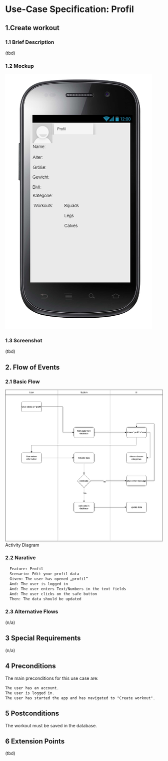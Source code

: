 # Use-Case Specification: Profil
## 1.Create workout
### 1.1 Brief Description
(tbd)
### 1.2 Mockup
![](https://github.com/ThSilv3r/SweatForSuccess/blob/Jonas/Pictures/Profil.PNG)
### 1.3 Screenshot
(tbd)
## 2. Flow of Events
### 2.1 Basic Flow
![](https://github.com/ThSilv3r/SweatForSuccess/blob/Jonas/Pictures/OUSC%20Profil.png)
Activity Diagram
### 2.2 Narative
      Feature: Profil
      Scenario: Edit your profil data
      Given: The user has opened „profil“
      And: The user is logged in
      And: The user enters Text/Numbers in the text fields
      And: The user clicks on the safe button
      Then: The data should be updated

### 2.3 Alternative Flows
(n/a)
## 3 Special Requirements
(n/a)
## 4 Preconditions
The main preconditions for this use case are:

    The user has an account.
    The user is logged in.
    The user has started the app and has navigated to "Create workout".

## 5 Postconditions
The workout must be saved in the database.
## 6 Extension Points
(tbd)
